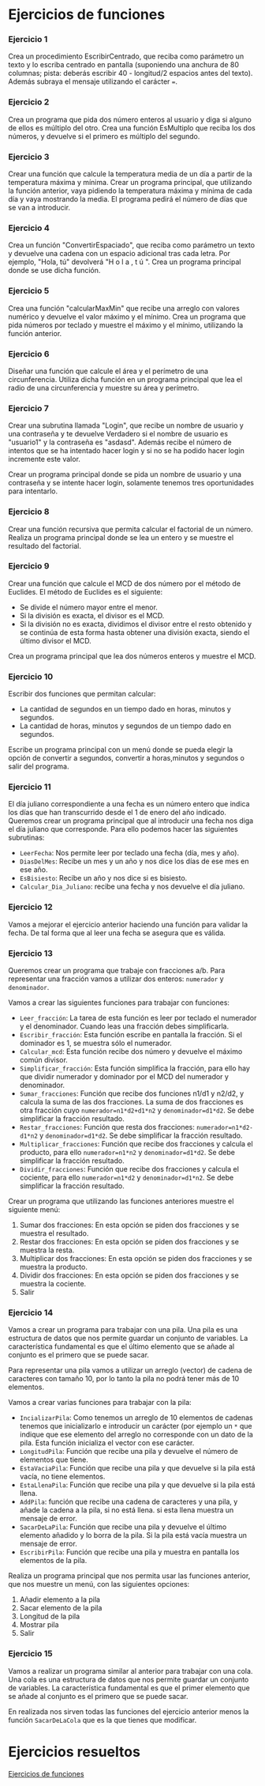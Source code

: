 # Ejercicios de funciones

### Ejercicio 1

Crea un procedimiento EscribirCentrado, que reciba como parámetro un texto y lo escriba centrado en pantalla (suponiendo una anchura de 80 columnas; pista: deberás escribir 40 - longitud/2 espacios antes del texto). Además subraya el mensaje utilizando el carácter `=`.

### Ejercicio 2

Crea un programa que pida dos número enteros al usuario y diga si alguno de ellos es múltiplo del otro. Crea una función EsMultiplo que reciba los dos números, y devuelve si el primero es múltiplo del segundo.

### Ejercicio 3

Crear una función que calcule la temperatura media de un día a partir de la temperatura máxima y mínima. Crear un programa principal, que utilizando la función anterior, vaya pidiendo la temperatura máxima y mínima de cada día y vaya mostrando la media. El programa pedirá el número de días que se van a introducir.

### Ejercicio 4

Crea un función "ConvertirEspaciado", que reciba como parámetro un texto y devuelve una cadena con un espacio adicional tras cada letra. Por ejemplo, "Hola, tú" devolverá "H o l a , t ú ". Crea un programa principal donde se use dicha función.

### Ejercicio 5

Crea una función "calcularMaxMin" que recibe una arreglo con valores numérico y devuelve el valor máximo y el mínimo. Crea un programa que pida números por teclado y muestre el máximo y el mínimo, utilizando la función anterior.

### Ejercicio 6

Diseñar una función que calcule el área y el perímetro de una circunferencia. Utiliza dicha función en un programa principal que lea el radio de una circunferencia y muestre su área y perímetro.

### Ejercicio 7

Crear una subrutina llamada "Login", que recibe un nombre de usuario y una contraseña y te devuelve Verdadero si el nombre de usuario es "usuario1" y la contraseña es "asdasd". Además recibe el número de intentos que se ha intentado hacer login y si no se ha podido hacer login incremente este valor.

Crear un programa principal donde se pida un nombre de usuario y una contraseña y se intente hacer login, solamente tenemos tres oportunidades para intentarlo.

### Ejercicio 8

Crear una función recursiva que permita calcular el factorial de un número. Realiza un programa principal donde se lea un entero y se muestre el resultado del factorial.

### Ejercicio 9

Crear una función que calcule el MCD de dos número por el método de Euclides. El método de Euclides es el siguiente:

* Se divide el número mayor entre el menor.
* Si la división es exacta, el divisor es el MCD.
* Si la división no es exacta, dividimos el divisor entre el resto obtenido y se continúa de esta forma hasta obtener una división exacta, siendo el último divisor el MCD.

Crea un programa principal que lea dos números enteros y muestre el MCD.

### Ejercicio 10

Escribir dos funciones que permitan calcular:

* La cantidad de segundos en un tiempo dado en horas, minutos y segundos.
* La cantidad de horas, minutos y segundos de un tiempo dado en segundos.

Escribe un programa principal con un menú donde se pueda elegir la opción de convertir a segundos, convertir a horas,minutos y segundos o salir del programa.

### Ejercicio 11

El día juliano correspondiente a una fecha es un número entero que indica los días que han transcurrido desde el 1 de enero del año indicado. Queremos crear un programa principal que al introducir una fecha nos diga el día juliano que corresponde. Para ello podemos hacer las siguientes subrutinas:

* `LeerFecha`: Nos permite leer por teclado una fecha (día, mes y año).
* `DiasDelMes`: Recibe un mes y un año y nos dice los días de ese mes en ese año.
* `EsBisiesto`: Recibe un año y nos dice si es bisiesto.
* `Calcular_Dia_Juliano`: recibe una fecha y nos devuelve el día juliano.


### Ejercicio 12

Vamos a mejorar el ejercicio anterior haciendo una función para validar la fecha. De tal forma que al leer una fecha se asegura que es válida.

### Ejercicio 13

Queremos crear un programa que trabaje con fracciones a/b. Para representar una fracción vamos a utilizar dos enteros: `numerador` y `denominador`.

Vamos a crear las siguientes funciones para trabajar con funciones:

* `Leer_fracción`: La tarea de esta función es leer por teclado el numerador y el denominador. Cuando leas una fracción debes simplificarla.
* `Escribir_fracción`: Esta función escribe en pantalla la fracción. Si el dominador es 1, se muestra sólo el numerador.
* `Calcular_mcd`:  Esta función recibe dos número y devuelve el máximo común divisor.
* `Simplificar_fracción`: Esta función simplifica la fracción, para ello hay que dividir numerador y dominador por el MCD del numerador y denominador. 
* `Sumar_fracciones`: Función que recibe dos funciones n1/d1 y n2/d2, y calcula la suma de las dos fracciones. La suma de dos fracciones es otra fracción cuyo `numerador=n1*d2+d1*n2` y `denominador=d1*d2`. Se debe simplificar la fracción resultado.
* `Restar_fracciones`: Función que resta dos fracciones:  `numerador=n1*d2-d1*n2` y `denominador=d1*d2`. Se debe simplificar la fracción resultado.
* `Multiplicar_fracciones`: Función que recibe dos fracciones y calcula el producto, para ello `numerador=n1*n2` y `denominador=d1*d2`. Se debe simplificar la fracción resultado.
* `Dividir_fracciones`: Función que recibe dos fracciones y calcula el cociente, para ello `numerador=n1*d2` y `denominador=d1*n2`. Se debe simplificar la fracción resultado.

Crear un programa que utilizando las funciones anteriores muestre el siguiente menú:

1. Sumar dos fracciones: En esta opción se piden dos fracciones y se muestra el resultado.
2. Restar dos fracciones: En esta opción se piden dos fracciones y se muestra la resta.
3. Multiplicar dos fracciones: En esta opción se piden dos fracciones y se muestra la producto.
4. Dividir dos fracciones: En esta opción se piden dos fracciones y se muestra la cociente.
5. Salir

### Ejercicio 14

Vamos a crear un programa para trabajar con una pila. Una pila es una estructura de datos que nos permite guardar un conjunto de variables. La característica fundamental es que el último elemento que se añade al conjunto es el primero que se puede sacar.

Para representar una pila vamos a utilizar un arreglo (vector) de cadena de caracteres con tamaño 10, por lo tanto la pila no podrá tener más de 10 elementos.

Vamos a crear varias funciones para trabajar con la pila:

* `IncializarPila`: Como tenemos un arreglo de 10 elementos de cadenas tenemos que inicializarlo e introducir un carácter (por ejemplo un `*` que indique que ese elemento del arreglo no corresponde con un dato de la pila. Esta función inicializa el vector con ese carácter.
* `LongitudPila`: Función que recibe una pila y devuelve el número de elementos que tiene.
* `EstaVaciaPila`: Función que recibe una pila y que devuelve si la pila está vacía, no tiene elementos.
* `EstaLlenaPila`: Función que recibe una pila y que devuelve si la pila está llena.
* `AddPila`: función que recibe una cadena de caracteres y una pila, y añade la cadena a la pila, si no está llena. si esta llena muestra un mensaje de error.
* `SacarDeLaPila`: Función que recibe una pila y devuelve el último elemento añadido y lo borra de la pila. Si la pila está vacía muestra un mensaje de error.
* `EscribirPila`: Función que recibe una pila y muestra en pantalla los elementos de la pila.

Realiza un programa principal que nos permita usar las funciones anterior, que nos muestre un menú, con las siguientes opciones:

1. Añadir elemento a la pila
2. Sacar elemento de la pila
3. Longitud de la pila
4. Mostrar pila
5. Salir

### Ejercicio 15

Vamos a realizar un programa similar al anterior para trabajar con una cola. Una cola es una estructura de datos que nos permite guardar un conjunto de variables. La característica fundamental es que el primer elemento que se añade al conjunto es el primero que se puede sacar.

En realizada nos sirven todas las funciones del ejercicio anterior menos la función `SacarDeLaCola` que es la que tienes que modificar.

# Ejercicios resueltos

[Ejercicios de funciones](../../ejercicios/funciones)
